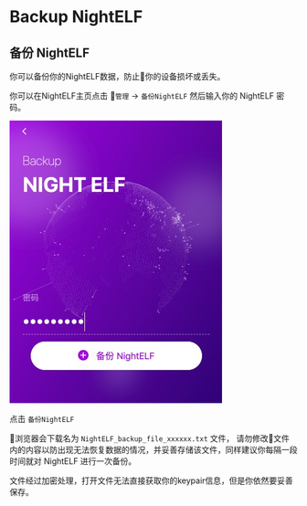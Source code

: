 # Backup NightELF

## 备份 NightELF

你可以备份你的NightELF数据，防止你的设备损坏或丢失。

你可以在NightELF主页点击 ```管理``` -> ```备份NightELF``` 然后输入你的 NightELF 密码。

![Backup NightELF](../../Asset/step-13.jpg)

点击 ```备份NightELF```

浏览器会下载名为 ```NightELF_backup_file_xxxxxx.txt``` 文件， 请勿修改文件内的内容以防出现无法恢复数据的情况，并妥善存储该文件，同样建议你每隔一段时间就对 NightELF 进行一次备份。

文件经过加密处理，打开文件无法直接获取你的keypair信息，但是你依然要妥善保存。
